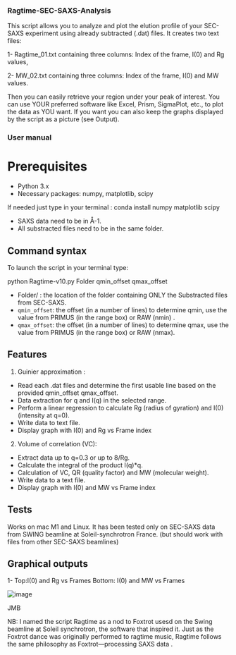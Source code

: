 ### Ragtime-SEC-SAXS-Analysis

This script allows you to analyze and plot the elution profile of your SEC-SAXS experiment using already subtracted (.dat) files.
It creates two text files:

1- Ragtime_01.txt containing three columns: Index of the frame, I(0) and Rg values,

2- MW_02.txt containing three columns: Index of the frame, I(0) and MW values.

Then you can easily retrieve your region under your peak of interest.
You can use YOUR preferred software like Excel, Prism, SigmaPlot, etc., to plot the data as YOU want. 
If you want you can also keep the graphs displayed by the script as a picture (see Output).

### User manual
# Prerequisites
   - Python 3.x
   - Necessary packages: numpy, matplotlib, scipy
     
If needed just type in your terminal :
conda install numpy matplotlib scipy 
        
   - SAXS data need to be in Å-1.
   - All substracted files need to be in the same folder. 

## Command syntax
To launch the script in your terminal type:

 python Ragtime-v10.py Folder qmin_offset qmax_offset

   - Folder/ : the location of the folder containing ONLY the Substracted files from SEC-SAXS.
   - `qmin_offset`: the offset (in a number of lines) to determine qmin, use the value from PRIMUS (in the range box) or RAW (nmin) .
   - `qmax_offset`: the offset (in a number of lines) to determine qmax, use the value from PRIMUS (in the range box) or RAW (nmax).

## Features
 1. Guinier approximation :
 - Read each .dat files and determine the first usable line based on the provided qmin_offset qmax_offset.
 - Data extraction for q and I(q) in the selected range.
 - Perform a linear regression to calculate Rg (radius of gyration) and I(0) (intensity at q=0).
 - Write data to text file.
 - Display graph with I(0) and Rg vs Frame index

 2. Volume of correlation (VC):
 - Extract data up to q=0.3 or up to 8/Rg.
 - Calculate the integral of the product I(q)*q.
 - Calculation of VC, QR (quality factor) and MW (molecular weight).
 - Write data to a text file.
 - Display graph with I(0) and MW vs Frame index
 
## Tests
 Works on mac M1 and Linux. It has been tested only on SEC-SAXS data from SWING beamline at Soleil-synchrotron France.
(but should work with files from other SEC-SAXS beamlines)

## Graphical outputs 
1- Top:I(0) and Rg vs Frames Bottom: I(0) and MW vs Frames

![image](https://github.com/user-attachments/assets/91f4487c-3d5a-4112-a5e9-fb6b504de628)


JMB

NB: I named the script Ragtime as a nod to Foxtrot usesd on the Swing beamline at Soleil synchrotron, the software that inspired it. Just as the Foxtrot dance was originally performed to ragtime music, Ragtime follows the same philosophy as Foxtrot—processing SAXS data .
